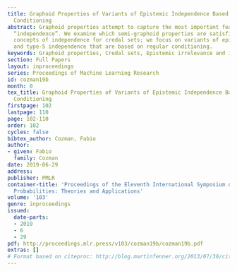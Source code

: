 ```yaml
---
title: Graphoid Properties of Variants of Epistemic Independence Based on Regular
  Conditioning
abstract: Graphoid properties attempt to capture the most important features of abstract
  “independence”. We examine which semi-graphoid properties are satisfied by various
  concepts of independence for credal sets; we focus on variants of epistemic, confirmational,
  and type-5 independence that are based on regular conditioning.
keywords: Graphoid properties, Credal sets, Epistemic irrelevance and independence
section: Full Papers
layout: inproceedings
series: Proceedings of Machine Learning Research
id: cozman19b
month: 0
tex_title: Graphoid Properties of Variants of Epistemic Independence Based on Regular
  Conditioning
firstpage: 102
lastpage: 110
page: 102-110
order: 102
cycles: false
bibtex_author: Cozman, Fabio
author:
- given: Fabio
  family: Cozman
date: 2019-06-29
address: 
publisher: PMLR
container-title: 'Proceedings of the Eleventh International Symposium on Imprecise
  Probabilities: Theories and Applications'
volume: '103'
genre: inproceedings
issued:
  date-parts:
  - 2019
  - 6
  - 29
pdf: http://proceedings.mlr.press/v103/cozman19b/cozman19b.pdf
extras: []
# Format based on citeproc: http://blog.martinfenner.org/2013/07/30/citeproc-yaml-for-bibliographies/
---
```

